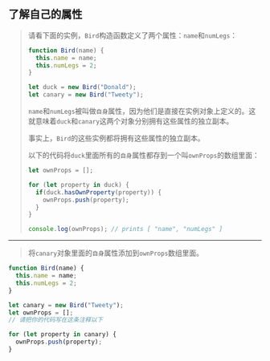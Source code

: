 ## 了解自己的属性

> 请看下面的实例，`Bird`构造函数定义了两个属性：`name`和`numLegs`：
>
> ```js
> function Bird(name) {
>   this.name = name;
>   this.numLegs = 2;
> }
> 
> let duck = new Bird("Donald");
> let canary = new Bird("Tweety");
> ```
>
> `name`和`numLegs`被叫做`自身`属性，因为他们是直接在实例对象上定义的。这就意味着`duck`和`canary`这两个对象分别拥有这些属性的独立副本。
>
> 事实上，`Bird`的这些实例都将拥有这些属性的独立副本。
>
> 以下的代码将`duck`里面所有的`自身`属性都存到一个叫`ownProps`的数组里面：
>
> ```js
> let ownProps = [];
> 
> for (let property in duck) {
>   if(duck.hasOwnProperty(property)) {
>     ownProps.push(property);
>   }
> }
> 
> console.log(ownProps); // prints [ "name", "numLegs" ]
> ```

---

> 将`canary`对象里面的`自身`属性添加到`ownProps`数组里面。

```js
function Bird(name) {
  this.name = name;
  this.numLegs = 2;
}

let canary = new Bird("Tweety");
let ownProps = [];
// 请把你的代码写在这条注释以下

for (let property in canary) {
  ownProps.push(property);
}

```

